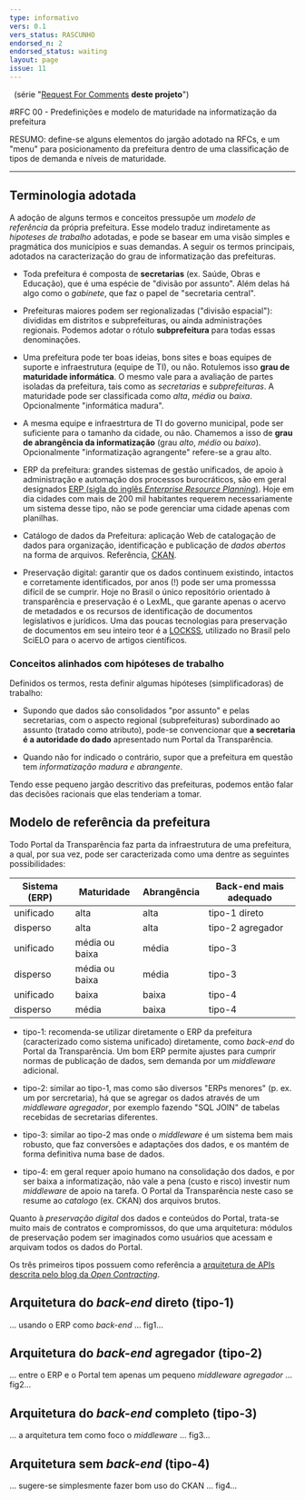 ```yaml
---
type: informativo
vers: 0.1
vers_status: RASCUNHO
endorsed_n: 2
endorsed_status: waiting
layout: page
issue: 11
---
```


&#160; (série "[Request For Comments](https://en.wikipedia.org/wiki/Request_for_Comments) **deste projeto**")

#RFC 00 - Predefinições e modelo de maturidade na informatização da prefeitura

RESUMO: define-se alguns elementos do jargão adotado na RFCs, e um "menu" para posicionamento da prefeitura dentro de uma classificação de tipos de demanda e níveis de maturidade.

--------

## Terminologia adotada

A adoção de alguns termos e conceitos pressupõe um *modelo de referência* da própria prefeitura. Esse modelo traduz indiretamente as *hipoteses de trabalho* adotadas, e pode se basear em uma visão simples e  pragmática dos municípios e suas demandas.  A seguir os termos principais, adotados na caracterização do grau de informatização das prefeituras.

* Toda prefeitura é composta de **secretarias** (ex. Saúde, Obras e Educação), que é uma espécie de "divisão por assunto". Além delas há algo como o *gabinete*, que faz o papel de "secretaria central".

* Prefeituras maiores podem ser regionalizadas ("divisão espacial"): divididas em distritos e subprefeituras, ou ainda administrações regionais. Podemos adotar o rótulo **subprefeitura** para todas essas denominações.

* Uma prefeitura pode ter boas ideias, bons sites e  boas equipes de suporte e infraestrutura (equipe de TI), ou não.  Rotulemos isso **grau de maturidade informática**. O mesmo vale para a avaliação de partes isoladas da prefeitura, tais como as *secretarias* e *subprefeituras*. A maturidade pode ser classificada como *alta*, *média* ou *baixa*. Opcionalmente "informática madura".

* A mesma equipe e infraestrtura de TI do governo municipal, pode ser suficiente para o tamanho da cidade, ou não. Chamemos a isso de **grau de abrangência da informatização** (grau *alto*, *médio* ou *baixo*). Opcionalmente "informatização agrangente" refere-se a grau alto.

* ERP da prefeitura: grandes sistemas de gestão unificados, de apoio à administração  e automação dos processos burocráticos, são em geral designados [ERP (sigla do inglês *Enterprise Resource Planning*)](https://en.wikipedia.org/wiki/Enterprise_resource_planning). Hoje em dia cidades com mais de 200 mil habitantes requerem necessariamente um sistema desse tipo, não se pode gerenciar uma cidade apenas com planilhas.

* Catálogo de dados da Prefeitura: aplicação Web de catalogação de dados para organização, identificação e publicação de *dados abertos* na forma de arquivos. Referência, [CKAN](http://docs.ckan.org/).

* Preservação digital: garantir que os dados continuem existindo, intactos e corretamente identificados, por anos (!) pode ser uma promesssa difícil de se cumprir. Hoje no Brasil o único repositório orientado à transparência e preservação é o LexML, que garante apenas o acervo de metadados e os recursos de identificação de documentos legislativos e jurídicos. Uma das poucas tecnologias para preservação de documentos em seu inteiro teor é a  [LOCKSS](https://en.wikipedia.org/wiki/LOCKSS), utilizado no Brasil pelo SciELO para o acervo de artigos científicos.

### Conceitos alinhados com hipóteses de trabalho

Definidos os termos, resta definir algumas hipóteses (simplificadoras) de trabalho:

* Supondo  que dados são consolidados "por assunto" e pelas secretarias, com o aspecto regional (subprefeituras) subordinado ao assunto (tratado como atributo), pode-se convencionar que  **a secretaria é a autoridade do dado** apresentado num Portal da Transparência.

* Quando não for indicado o contrário, supor que a prefeitura em questão tem *informatização madura e abrangente*.

Tendo esse pequeno jargão descritivo das prefeituras, podemos então falar das decisões racionais que elas tenderiam a tomar.

## Modelo de referência da prefeitura
Todo Portal da Transparência faz parta da infraestrutura de uma prefeitura, a qual, por sua vez, pode ser caracterizada como uma dentre as seguintes possibilidades:

Sistema (ERP)   | Maturidade | Abrangência | Back-end mais adequado
--------- | ---------  | ----------- | ----------------
unificado | alta | alta | tipo-1 direto
disperso  | alta | alta | tipo-2 agregador
unificado | média ou baixa | média  | tipo-3
disperso  | média ou baixa | média  | tipo-3
unificado | baixa | baixa | tipo-4
disperso  | média | baixa | tipo-4

* tipo-1: recomenda-se utilizar diretamente o ERP da prefeitura (caracterizado como sistema unificado) diretamente, como *back-end* do Portal da Transparência. Um bom ERP permite ajustes para cumprir normas de publicação de dados, sem demanda por um *middleware* adicional.

* tipo-2: similar ao tipo-1, mas como são diversos "ERPs menores" (p. ex. um por sercretaria), há que se agregar os dados através de um *middleware agregador*, por exemplo fazendo "SQL JOIN" de tabelas recebidas de secretarias diferentes.  

* tipo-3: similar ao tipo-2 mas onde o  *middleware* é um sistema bem mais robusto, que faz conversões e adaptações dos dados, e os mantém de forma definitiva numa base de dados.

* tipo-4: em geral requer apoio humano na consolidação dos dados, e por ser baixa a informatização, não vale a pena (custo e risco) investir num *middleware* de apoio na tarefa. O Portal da Transparência neste caso se resume ao *catalogo* (ex. CKAN) dos arquivos brutos.

Quanto à *preservação digital* dos dados e conteúdos do Portal, trata-se muito mais de contratos e compromissos, do que uma arquitetura: módulos de preservação podem ser imaginados como usuários que acessam e arquivam todos os dados do Portal.

Os três primeiros tipos possuem como referência a [arquitetura de APIs descrita pelo blog da *Open Contracting*](http://www.open-contracting.org/2016/06/30/getting-data-together-routes-towards-ocds-api/).

## Arquitetura do *back-end* direto (tipo-1)
... usando o ERP como *back-end* ... fig1...

## Arquitetura do *back-end* agregador (tipo-2)
... entre o ERP e o Portal tem apenas um pequeno  *middleware agregador* ... fig2...

## Arquitetura do *back-end* completo (tipo-3)
... a arquitetura tem como foco o *middleware* ...  fig3...

## Arquitetura sem *back-end* (tipo-4)
... sugere-se simplesmente fazer bom uso do CKAN ...  fig4...
